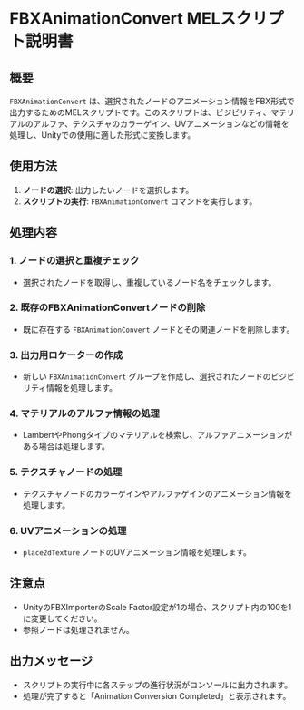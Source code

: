 # FBXAnimationConvert MELスクリプト説明書

## 概要

`FBXAnimationConvert` は、選択されたノードのアニメーション情報をFBX形式で出力するためのMELスクリプトです。このスクリプトは、ビジビリティ、マテリアルのアルファ、テクスチャのカラーゲイン、UVアニメーションなどの情報を処理し、Unityでの使用に適した形式に変換します。

## 使用方法

1. **ノードの選択**: 出力したいノードを選択します。
2. **スクリプトの実行**: `FBXAnimationConvert` コマンドを実行します。

## 処理内容

### 1. ノードの選択と重複チェック

- 選択されたノードを取得し、重複しているノード名をチェックします。

### 2. 既存のFBXAnimationConvertノードの削除

- 既に存在する `FBXAnimationConvert` ノードとその関連ノードを削除します。

### 3. 出力用ロケーターの作成

- 新しい `FBXAnimationConvert` グループを作成し、選択されたノードのビジビリティ情報を処理します。

### 4. マテリアルのアルファ情報の処理

- LambertやPhongタイプのマテリアルを検索し、アルファアニメーションがある場合は処理します。

### 5. テクスチャノードの処理

- テクスチャノードのカラーゲインやアルファゲインのアニメーション情報を処理します。

### 6. UVアニメーションの処理

- `place2dTexture` ノードのUVアニメーション情報を処理します。

## 注意点

- UnityのFBXImporterのScale Factor設定が1の場合、スクリプト内の100を1に変更してください。
- 参照ノードは処理されません。

## 出力メッセージ

- スクリプトの実行中に各ステップの進行状況がコンソールに出力されます。
- 処理が完了すると「Animation Conversion Completed」と表示されます。
